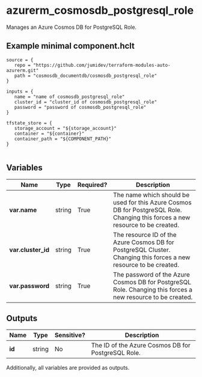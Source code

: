 # azurerm_cosmosdb_postgresql_role

Manages an Azure Cosmos DB for PostgreSQL Role.

## Example minimal component.hclt

```hcl
source = {
   repo = "https://github.com/jumidev/terraform-modules-auto-azurerm.git" 
   path = "cosmosdb_documentdb/cosmosdb_postgresql_role" 
}

inputs = {
   name = "name of cosmosdb_postgresql_role" 
   cluster_id = "cluster_id of cosmosdb_postgresql_role" 
   password = "password of cosmosdb_postgresql_role" 
}

tfstate_store = {
   storage_account = "${storage_account}" 
   container = "${container}" 
   container_path = "${COMPONENT_PATH}" 
}


```

## Variables

| Name | Type | Required? |  Description |
| ---- | ---- | --------- |  ----------- |
| **var.name** | string | True | The name which should be used for this Azure Cosmos DB for PostgreSQL Role. Changing this forces a new resource to be created. | 
| **var.cluster_id** | string | True | The resource ID of the Azure Cosmos DB for PostgreSQL Cluster. Changing this forces a new resource to be created. | 
| **var.password** | string | True | The password of the Azure Cosmos DB for PostgreSQL Role. Changing this forces a new resource to be created. | 



## Outputs

| Name | Type | Sensitive? | Description |
| ---- | ---- | --------- | --------- |
| **id** | string | No  | The ID of the Azure Cosmos DB for PostgreSQL Role. | 

Additionally, all variables are provided as outputs.
